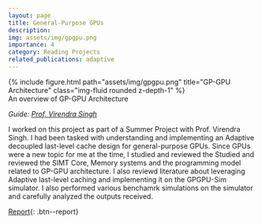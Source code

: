 ```yaml
---
layout: page
title: General-Purpose GPUs
description: 
img: assets/img/gpgpu.png
importance: 4
category: Reading Projects
related_publications: adaptive
---
```


<div class="row">
    <div class="col-sm mt-4 mt-md-0">
        {% include figure.html path="assets/img/gpgpu.png" title="GP-GPU Architecture" class="img-fluid rounded z-depth-1" %}
    </div>
</div>
<div class="caption">
    An overview of GP-GPU Architecture
</div>

_Guide: [Prof. Virendra Singh](https://www.ee.iitb.ac.in/~viren/)_  

I worked on this project as part of a Summer Project with Prof. Virendra Singh. I had been tasked with understanding and implementing an Adaptive decoupled last-level cache design for general-purpose GPUs. Since GPUs were a new topic for me at the time, I studied and reviewed the 
Studied and reviewed the SIMT Core, Memory systems and the programming model related to GP-GPU architecture. I also reviewd literature about leveraging Adaptive last-level caching and implementing it on the GPGPU-Sim simulator. I also performed various benchamrk simulations on the simulator and carefully analyzed the outputs received.

[Report](https://anubhavbhatla.github.io/assets/pdf/GPGPU_Report.pdf){: .btn--report}
